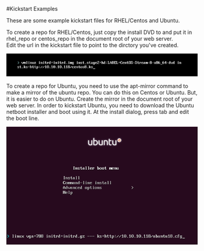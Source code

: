 #Kickstart Examples

These are some example kickstart files for RHEL/Centos and Ubuntu.

To create a repo for RHEL/Centos, just copy the install DVD to and put it in rhel_repo or centos_repo in the document root of your web server.  
Edit the url in the kickstart file to point to the dirctory you've created.

![Kickstart Via RHEL/Centos Boot Prompt](images/centos_kickstart.png?raw=true "Kickstart Via RHEL/Centos Boot Prompt")

To create a repo for Ubuntu, you need to use the apt-mirror command to make a mirror of the ubuntu repo. You can do this on Centos or Ubuntu. But,
it is easier to do on Ubuntu.  Create the mirror in the document root of your web server. In order to kickstart Ubuntu, you need to download 
the Ubuntu netboot installer and boot using it.  At the install dialog, press tab and edit the boot line.


![Kickstart Via Ubuntu Boot Prompt](images/ubuntu_kickstart.png?raw=true "Kickstart Via Ubuntu Boot Prompt")

